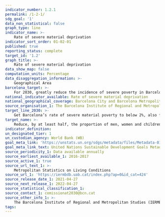 ```yaml
---
indicator_number: 1.2.1
permalink: /1-2-1/
sdg_goal: '1'
data_non_statistical: false
graph_type: line
indicator_name: >-
    Rate of severe material deprivation
indicator_sort_order: 01-02-01
published: true
reporting_status: complete
target_id: '1.2'
graph_title: >-
    Rate of severe material deprivation
data_show_map: false
computation_units: Percentage
data_disaggregation_information: >-
    Geographical Area
barcelona_target: >-
    For 2030, greatly reduce the incidence of severe poverty in Barcelona, especially among younger people, while also ensuring that it does not disproportionately affect certain territories
national_indicator_available: Rate of severe material deprivation
national_geographical_coverage: Barcelona City and Barcelona Metropolitan Area
source_organisation_1: The Barcelona Institute of Regional and Metropolitan Studies (IERMB)
target_line_2030: >-
    Get Barcelona’s rate of severe material poverty to below 2%, also for the population under the age of 16, and to below 3% for the Barcelona Metropolitan Area as a whole
target_name: >-
    Reduce, by at least half, the proportion of men, women and children of all ages living in poverty, in all of its dimensions, in accordance with national definitions
indicator_definition:
un_designated_tier: 1
un_custodian_agency: World Bank (WB)
goal_meta_link: 'https://unstats.un.org/sdgs/metadata/files/Metadata-01-02-01.pdf'
goal_meta_link_text: United Nations Sustainable Development Goals Metadata (pdf 894kB)
source_periodicity_1: Data available annually
source_earliest_available_1: 2016-2017
source_active_1: true
source_url_text_1: >-
    Metropolitan Statistics on Living Conditions
source_url_1: 'https://iermbdb.uab.cat/index.php?ap=0&id_cat=424'
source_release_date_1: 2021-04-27
source_next_release_1: 2022-04-27
source_statistical_classification_1: 
source_contact_1: comissionat2030@bcn.cat
source_other_info_1: >-
    The Barcelona Institute of Regional and Metropolitan Studies (IERMB)
tags:
---
```

